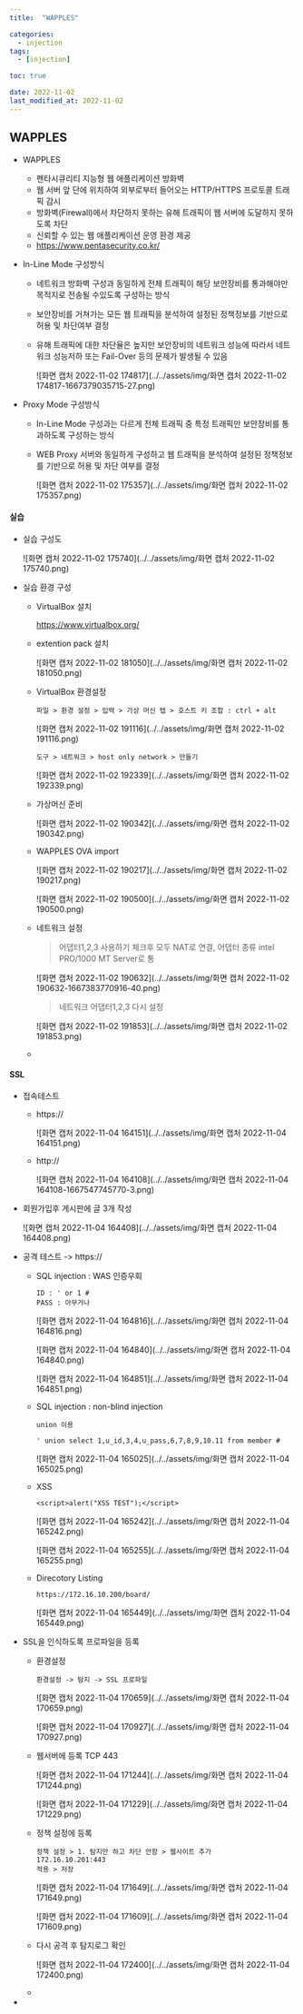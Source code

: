 ```yaml
---
title:  "WAPPLES" 

categories:
  - injection
tags:
  - [injection]

toc: true

date: 2022-11-02
last_modified_at: 2022-11-02
---
```


## WAPPLES

- WAPPLES
  - 펜타시큐리티 지능형 웹 애플리케이션 방화벽
  - 웹 서버 앞 단에 위치하여 외부로부터 들어오는 HTTP/HTTPS 프로토콜 트래픽 감시
  - 방화벽(Firewall)에서 차단하지 못하는 유해 트래픽이 웹 서버에 도달하지 못하도록 차단
  - 신뢰할 수 있는 웹 애플리케이션 운영 환경 제공
  - https://www.pentasecurity.co.kr/

- In-Line Mode 구성방식
  - 네트워크 방화벽 구성과 동일하게 전체 트래픽이 해당 보안장비를 통과해야만 목적지로 전송될 수있도록 구성하는 방식

  - 보안장비를 거쳐가는 모든 웹 트래픽을 분석하여 설정된 정책정보를 기반으로 허용 및 차단여부 결정

  - 유해 트래픽에 대한 차단율은 높지만 보안장비의 네트워크 성능에 따라서 네트워크 성능저하 또는 Fail-Over 등의 문제가 발생될 수 있음

    ![화면 캡처 2022-11-02 174817](../../assets/img/화면 캡처 2022-11-02 174817-1667379035715-27.png)

- Proxy Mode 구성방식
  - In-Line Mode 구성과는 다르게 전체 트래픽 중 특정 트래픽만 보안장비를 통과하도록 구성하는 방식

  - WEB Proxy 서버와 동일하게 구성하고 웹 트래픽을 분석하여 설정된 정책정보를 기반으로 허용 및 차단 여부를 결정

    ![화면 캡처 2022-11-02 175357](../../assets/img/화면 캡처 2022-11-02 175357.png)

#### 실습

- 실습 구성도

  ![화면 캡처 2022-11-02 175740](../../assets/img/화면 캡처 2022-11-02 175740.png)

- 실습 환경 구성

  - VirtualBox 설치

    https://www.virtualbox.org/

  - extention pack 설치

    ![화면 캡처 2022-11-02 181050](../../assets/img/화면 캡처 2022-11-02 181050.png)

  - VirtualBox 환경설정

    ```
    파일 > 환경 설정 > 입력 > 가상 머신 탭 > 호스트 키 조합 : ctrl + alt 
    ```

    ![화면 캡처 2022-11-02 191116](../../assets/img/화면 캡처 2022-11-02 191116.png)

    ```
    도구 > 네트워크 > host only network > 만들기
    ```

    ![화면 캡처 2022-11-02 192339](../../assets/img/화면 캡처 2022-11-02 192339.png)

  - 가상머신 준비

    ![화면 캡처 2022-11-02 190342](../../assets/img/화면 캡처 2022-11-02 190342.png)
    
  - WAPPLES OVA import

    ![화면 캡처 2022-11-02 190217](../../assets/img/화면 캡처 2022-11-02 190217.png)
    
    ![화면 캡처 2022-11-02 190500](../../assets/img/화면 캡처 2022-11-02 190500.png)
    
  - 네트워크 설정

    > 어댑터1,2,3 사용하기 체크후 모두 NAT로 연결, 어댑터 종류 intel PRO/1000 MT Server로 통
    
    ![화면 캡처 2022-11-02 190632](../../assets/img/화면 캡처 2022-11-02 190632-1667383770916-40.png)
    
    > 네트워크 어댑터1,2,3 다시 설정
    
    ![화면 캡처 2022-11-02 191853](../../assets/img/화면 캡처 2022-11-02 191853.png)
    
  - 

    
    
    

  

  

#### SSL

- 접속테스트

  - https://

    ![화면 캡처 2022-11-04 164151](../../assets/img/화면 캡처 2022-11-04 164151.png)

  - http://

    ![화면 캡처 2022-11-04 164108](../../assets/img/화면 캡처 2022-11-04 164108-1667547745770-3.png)

- 회원가입후 게시판에 글 3개 작성

  ![화면 캡처 2022-11-04 164408](../../assets/img/화면 캡처 2022-11-04 164408.png)

- 공격 테스트 -> https://

  - SQL injection : WAS 인증우회

    ```
    ID : ' or 1 # 
    PASS : 아무거나 
    ```

    ![화면 캡처 2022-11-04 164816](../../assets/img/화면 캡처 2022-11-04 164816.png)

    ![화면 캡처 2022-11-04 164840](../../assets/img/화면 캡처 2022-11-04 164840.png)

    ![화면 캡처 2022-11-04 164851](../../assets/img/화면 캡처 2022-11-04 164851.png)

  - SQL injection : non-blind injection

    ```
    union 이용
    
    ' union select 1,u_id,3,4,u_pass,6,7,8,9,10.11 from member #
    ```

    ![화면 캡처 2022-11-04 165025](../../assets/img/화면 캡처 2022-11-04 165025.png)

  - XSS

    ```
    <script>alert("XSS TEST");</script>
    ```

    ![화면 캡처 2022-11-04 165242](../../assets/img/화면 캡처 2022-11-04 165242.png)

    ![화면 캡처 2022-11-04 165255](../../assets/img/화면 캡처 2022-11-04 165255.png)

  - Direcotory Listing

    ```
    https://172.16.10.200/board/
    ```

    ![화면 캡처 2022-11-04 165449](../../assets/img/화면 캡처 2022-11-04 165449.png)

- SSL을 인식하도록 프로파일을 등록

  - 환경설정

    ```
    환경설정 -> 탐지 -> SSL 프로파일
    ```

    ![화면 캡처 2022-11-04 170659](../../assets/img/화면 캡처 2022-11-04 170659.png)

    ![화면 캡처 2022-11-04 170927](../../assets/img/화면 캡처 2022-11-04 170927.png)

  - 웹서버에 등록 TCP 443

    ![화면 캡처 2022-11-04 171244](../../assets/img/화면 캡처 2022-11-04 171244.png)

    ![화면 캡처 2022-11-04 171229](../../assets/img/화면 캡처 2022-11-04 171229.png)

  - 정책 설정에 등록

    ```
    정책 설정 > 1. 탐지만 하고 차단 안함 > 웹사이트 추가
    172.16.10.201:443
    적용 > 저장 
    ```

    ![화면 캡처 2022-11-04 171649](../../assets/img/화면 캡처 2022-11-04 171649.png)

    ![화면 캡처 2022-11-04 171609](../../assets/img/화면 캡처 2022-11-04 171609.png)

  - 다시 공격 후 탐지로그 확인

    ![화면 캡처 2022-11-04 172400](../../assets/img/화면 캡처 2022-11-04 172400.png)

  - 

    

- 
